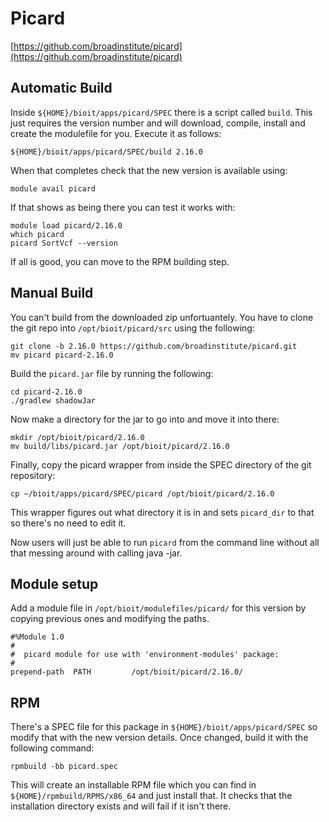 # Picard

[https://github.com/broadinstitute/picard](https://github.com/broadinstitute/picard)

## Automatic Build

Inside `${HOME}/bioit/apps/picard/SPEC` there is a script called `build`. This just requires the version number and will download, compile, install and create the modulefile for you. Execute it as follows:

    ${HOME}/bioit/apps/picard/SPEC/build 2.16.0

When that completes check that the new version is available using:

    module avail picard

If that shows as being there you can test it works with:

    module load picard/2.16.0
    which picard
    picard SortVcf --version

If all is good, you can move to the RPM building step.

## Manual Build

You can't build from the downloaded zip unfortuantely. You have to clone the git repo into `/opt/bioit/picard/src` using the following:

    git clone -b 2.16.0 https://github.com/broadinstitute/picard.git
    mv picard picard-2.16.0

Build the `picard.jar` file by running the following:

    cd picard-2.16.0
    ./gradlew shadowJar

Now make a directory for the jar to go into and move it into there:

    mkdir /opt/bioit/picard/2.16.0
    mv build/libs/picard.jar /opt/bioit/picard/2.16.0

Finally, copy the picard wrapper from inside the SPEC directory of the git repository:

    cp ~/bioit/apps/picard/SPEC/picard /opt/bioit/picard/2.16.0

This wrapper figures out what directory it is in and sets `picard_dir` to that so there's no need to edit it.

Now users will just be able to run `picard` from the command line without all that messing around with calling java -jar.

## Module setup

Add a module file in `/opt/bioit/modulefiles/picard/` for this version by copying previous ones and modifying the paths.

    #%Module 1.0
    #
    #  picard module for use with 'environment-modules' package:
    #
    prepend-path  PATH         /opt/bioit/picard/2.16.0/

## RPM

There's a SPEC file for this package in `${HOME}/bioit/apps/picard/SPEC` so modify that with the new version details. Once changed, build it with the following command:

    rpmbuild -bb picard.spec

This will create an installable RPM file which you can find in `${HOME}/rpmbuild/RPMS/x86_64` and just install that. It checks that the installation directory exists and will fail if it isn't there.
